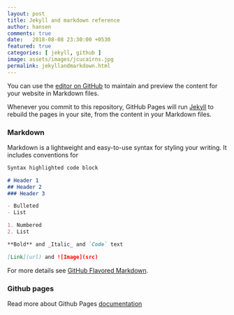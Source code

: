 ```yaml
---
layout: post
title: Jekyll and markdown reference
author: hansen
comments: true
date:   2018-08-08 23:30:00 +0530
featured: true
categories: [ jekyll, github ]
image: assets/images/jcucairns.jpg
permalink: jekyllandmarkdown.html
---
```


You can use the [editor on GitHub](https://github.com/mvpclub/mvpclub.github.io/edit/master/index.md) to maintain and preview the content for your website in Markdown files.

Whenever you commit to this repository, GitHub Pages will run [Jekyll](https://jekyllrb.com/) to rebuild the pages in your site, from the content in your Markdown files.

### Markdown

Markdown is a lightweight and easy-to-use syntax for styling your writing. It includes conventions for

```markdown
Syntax highlighted code block

# Header 1
## Header 2
### Header 3

- Bulleted
- List

1. Numbered
2. List

**Bold** and _Italic_ and `Code` text

[Link](url) and ![Image](src)
```

For more details see [GitHub Flavored Markdown](https://guides.github.com/features/mastering-markdown/).


### Github pages

Read more about Github Pages [documentation](https://help.github.com/categories/github-pages-basics/)
